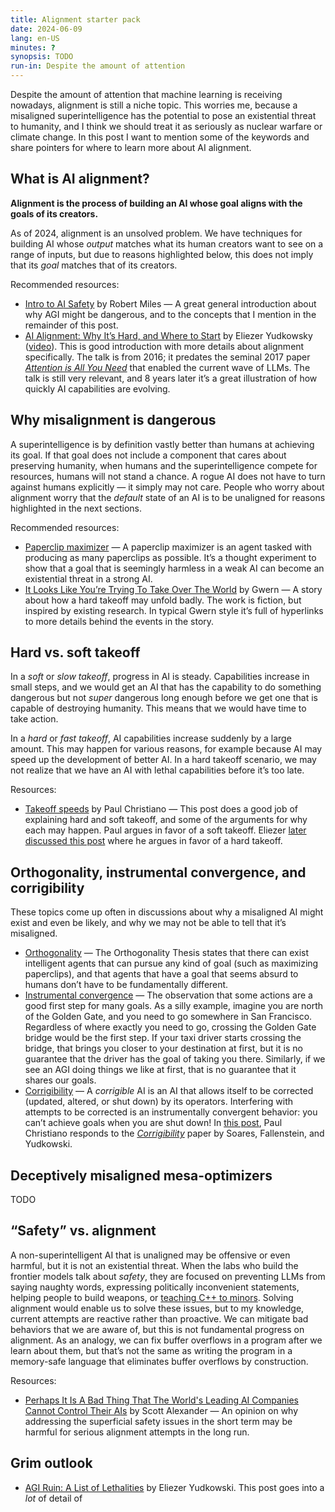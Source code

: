 ```yaml
---
title: Alignment starter pack
date: 2024-06-09
lang: en-US
minutes: ?
synopsis: TODO
run-in: Despite the amount of attention
---
```


Despite the amount of attention that machine learning is receiving nowadays,
alignment is still a niche topic.
This worries me,
because a misaligned superintelligence has the potential
to pose an existential threat to humanity,
and I think we should treat it as seriously as nuclear warfare or climate change.
In this post I want to mention some of the keywords
and share pointers for where to learn more about AI alignment.

## What is AI alignment?

**Alignment is the process of building an AI
whose goal aligns with the goals of its creators.**

As of 2024, alignment is an unsolved problem.
We have techniques for building <abbr>AI</abbr> whose _output_
matches what its human creators want to see on a range of inputs,
but due to reasons highlighted below,
this does not imply that its _goal_ matches that of its creators.

Recommended resources:

 * [Intro to A<!---->I Safety][miles-intro] by Robert Miles
   — A great general introduction about why AGI might be dangerous,
   and to the concepts that I mention in the remainder of this post.
 * [A<!---->I Alignment: Why It’s Hard, and Where to Start][where-to-start]
   by Eliezer Yudkowsky ([video][stanford-talk]).
   This is good introduction with more details about alignment specifically.
   The talk is from 2016;
   it predates the seminal 2017 paper [_Attention is All You Need_][attention]
   that enabled the current wave of <abbr>LLM</abbr>s.
   The talk is still very relevant,
   and 8 years later
   it’s a great illustration of how quickly AI capabilities are evolving.

[stanford-talk]:  https://www.youtube.com/watch?v=EUjc1WuyPT8
[where-to-start]: https://intelligence.org/2016/12/28/ai-alignment-why-its-hard-and-where-to-start/
[attention]:      https://arxiv.org/abs/1706.03762
[miles-intro]:    https://www.youtube.com/watch?v=pYXy-A4siMw

## Why misalignment is dangerous

A superintelligence is by definition vastly better than humans at achieving its goal.
If that goal does not include a component that cares about preserving humanity,
when humans and the superintelligence compete for resources,
humans will not stand a chance.
A rogue AI does not have to turn against humans explicitly
— it simply may not care.
People who worry about alignment worry
that the _default_ state of an AI is to be unaligned
for reasons highlighted in the next sections.

Recommended resources:

 * [Paperclip maximizer][paperclip] —
   A paperclip maximizer is an agent
   tasked with producing as many paperclips as possible.
   It’s a thought experiment to show that
   a goal that is seemingly harmless in a weak AI
   can become an existential threat in a strong AI.
 * [It Looks Like You’re Trying To Take Over The World][clippy] by Gwern
   — A story about how a hard takeoff may unfold badly.
   The work is fiction,
   but inspired by existing research.
   In typical Gwern style it’s full of hyperlinks
   to more details behind the events in the story.

[paperclip]: https://www.lesswrong.com/tag/squiggle-maximizer-formerly-paperclip-maximizer
[clippy]:    https://gwern.net/fiction/clippy

## Hard vs. soft takeoff

In a _soft_ or _slow takeoff_,
progress in AI is steady.
Capabilities increase in small steps,
and we would get an AI that has the capability to do something dangerous
but not _super_ dangerous
long enough before we get one that is capable of destroying humanity.
This means that we would have time to take action.

In a _hard_ or _fast takeoff_,
AI capabilities increase suddenly by a large amount.
This may happen for various reasons,
for example because AI may speed up the development of better AI.
In a hard takeoff scenario,
we may not realize that we have an AI with lethal capabilities
before it’s too late.

Resources:

 * [Takeoff speeds][takeoff] by Paul Christiano
   — This post does a good job of explaining hard and soft takeoff,
   and some of the arguments for why each may happen.
   Paul argues in favor of a soft takeoff.
   Eliezer [later discussed this post][takeoff-discuss]
   where he argues in favor of a hard takeoff.

[takeoff]:         https://sideways-view.com/2018/02/24/takeoff-speeds/
[takeoff-discuss]: https://www.alignmentforum.org/posts/vwLxd6hhFvPbvKmBH/yudkowsky-and-christiano-discuss-takeoff-speeds

## Orthogonality, instrumental convergence, and corrigibility

These topics come up often
in discussions about why a misaligned AI might exist and even be likely,
and why we may not be able to tell that it’s misaligned.

 * [Orthogonality][orthogonality]
   — The Orthogonality Thesis states that there can exist intelligent agents
   that can pursue any kind of goal (such as maximizing paperclips),
   and that agents that have a goal that seems absurd to humans
   don’t have to be fundamentally different.
 * [Instrumental convergence][convergence]
   — The observation that some actions are a good first step for many goals.
   As a silly example,
   imagine you are north of the Golden Gate,
   and you need to go somewhere in San Francisco.
   Regardless of where exactly you need to go,
   crossing the Golden Gate bridge would be the first step.
   If your taxi driver starts crossing the bridge,
   that brings you closer to your destination at first,
   but it is no guarantee that the driver has the goal of taking you there.
   Similarly,
   if we see an AGI doing things we like at first,
   that is no guarantee that it shares our goals.
 * [Corrigibility][corrigibility]
   — A _corrigible_ AI is an AI that allows itself to be corrected
   (updated, altered, or shut down) by its operators.
   Interfering with attempts to be corrected is an instrumentally convergent behavior:
   you can’t achieve goals when you are shut down!
   In [this post][christiano-corrigible],
   Paul Christiano responds to the [_Corrigibility_][yudkowski-corrigible] paper
   by Soares, Fallenstein, and Yudkowski.

[orthogonality]: https://arbital.com/p/orthogonality/
[convergence]:   https://arbital.com/p/instrumental_convergence/
[corrigibility]: https://arbital.com/p/corrigibility/
[christiano-corrigible]: https://www.alignmentforum.org/posts/fkLYhTQteAu5SinAc/corrigibility
[yudkowski-corrigible]:  https://intelligence.org/files/Corrigibility.pdf

## Deceptively misaligned mesa-optimizers

TODO

## “Safety” vs. alignment

A non-superintelligent AI that is unaligned may be offensive or even harmful,
but it is not an existential threat.
When the labs who build the frontier models talk about _safety_,
they are focused on
preventing <abbr>LLM</abbr>s from saying naughty words,
expressing politically inconvenient statements,
helping people to build weapons,
or [teaching <abbr>C++</abbr> to minors][bard-cpp].
Solving alignment would enable us to solve these issues,
but to my knowledge,
current attempts are reactive rather than proactive.
We can mitigate bad behaviors that we are aware of,
but this is not fundamental progress on alignment.
As an analogy,
we can fix buffer overflows in a program after we learn about them,
but that’s not the same as writing the program in a memory-safe language
that eliminates buffer overflows by construction.

Resources:

 * [Perhaps It Is A Bad Thing
    That The World's Leading A<!---->I Companies
    Cannot Control Their A<!---->Is][acx-control]
   by Scott Alexander
   — An opinion on why addressing the superficial safety issues
   in the short term may be harmful for serious alignment attempts
   in the long run.

[bard-cpp]: https://www.reddit.com/media?url=https%3A%2F%2Fi.redd.it%2Fag8rhv9n5dmc1.png
[acx-control]: https://www.astralcodexten.com/p/perhaps-it-is-a-bad-thing-that-the

## Grim outlook

 * [A<!---->G<!---->I Ruin: A List of Lethalities][ruin] by Eliezer Yudkowski.
   This post goes into a _lot_ of detail of

[ruin]: https://www.lesswrong.com/posts/uMQ3cqWDPHhjtiesc/agi-ruin-a-list-of-lethalities
